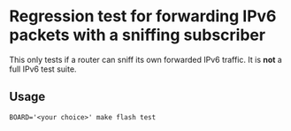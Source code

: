 # Regression test for forwarding IPv6 packets with a sniffing subscriber

This only tests if a router can sniff its own forwarded IPv6 traffic. It is
**not** a full IPv6 test suite.

## Usage

```
BOARD='<your choice>' make flash test
```
